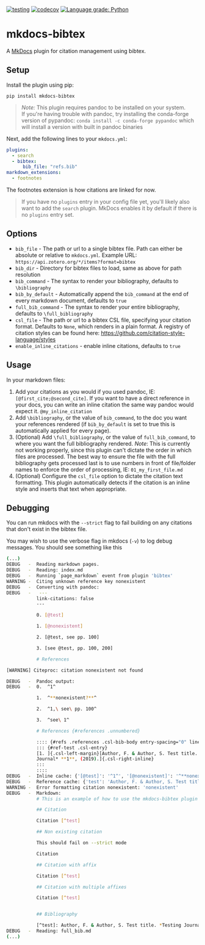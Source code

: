 [![testing](https://github.com/shyamd/mkdocs-bibtex/workflows/testing/badge.svg)](https://github.com/shyamd/mkdocs-bibtex/actions?query=workflow%3Atesting)
[![codecov](https://codecov.io/gh/shyamd/mkdocs-bibtex/branch/main/graph/badge.svg)](https://codecov.io/gh/shyamd/mkdocs-bibtex)
[![Language grade: Python](https://img.shields.io/lgtm/grade/python/g/shyamd/mkdocs-bibtex.svg?logo=lgtm&logoWidth=18)](https://lgtm.com/projects/g/shyamd/mkdocs-bibtex/context:python)

# mkdocs-bibtex

A [MkDocs](https://www.mkdocs.org/) plugin for citation management using bibtex.

## Setup

Install the plugin using pip:

```
pip install mkdocs-bibtex
```
> *Note:* This plugin requires pandoc to be installed on your system.<br>
> If you're having trouble with pandoc, try installing the conda-forge version of pypandoc: `conda install -c conda-forge pypandoc` which will install a version with built in pandoc binaries


Next, add the following lines to your `mkdocs.yml`:

```yml
plugins:
  - search
  - bibtex:
      bib_file: "refs.bib"
markdown_extensions:
  - footnotes
```

The footnotes extension is how citations are linked for now.

> If you have no `plugins` entry in your config file yet, you'll likely also want to add the `search` plugin. MkDocs enables it by default if there is no `plugins` entry set.

## Options

- `bib_file` - The path or url to a single bibtex file. Path can either be absolute or relative to `mkdocs.yml`. Example URL: `https://api.zotero.org/*/items?format=bibtex`
- `bib_dir` - Directory for bibtex files to load, same as above for path resolution
- `bib_command` - The syntax to render your bibliography, defaults to `\bibliography`
- `bib_by_default` - Automatically append the `bib_command` at the end of every markdown document, defaults to `true`
- `full_bib_command` - The syntax to render your entire bibliography, defaults to `\full_bibliography`
- `csl_file` - The path or url to a bibtex CSL file, specifying your citation format. Defaults to `None`, which renders in a plain format. A registry of citation styles can be found here: https://github.com/citation-style-language/styles
- `enable_inline_citations` - enable inline citations, defaults to `true`

## Usage

In your markdown files:

1. Add your citations as you would if you used pandoc, IE: `[@first_cite;@second_cite]`. If you want to have a direct reference in your docs, you can write an inline citation the same way pandoc would expect it. `@my_inline_citation`
2. Add `\bibliography`, or the value of `bib_command`, to the doc you want your references rendered (if `bib_by_default` is set to true this is automatically applied for every page).
3. (Optional) Add `\full_bibliography`, or the value of `full_bib_command`, to where you want the full bibliography rendered. *Note*: This is currently not working properly, since this plugin can't dictate the order in which files are processed. The best way to ensure the file with the full bibliography gets processed last is to use numbers in front of file/folder names to enforce the order of processing, IE: `01_my_first_file.md`
4. (Optional) Configure the `csl_file` option to dictate the citation text formatting. This plugin automatically detects if the citation is an inline style and inserts that text when appropriate.

## Debugging

You can run mkdocs with the `--strict` flag to fail building on any citations that don't exist in the bibtex file.

You may wish to use the verbose flag in mkdocs (`-v`) to log debug messages. You should see something like this

```bash
(...)
DEBUG   -  Reading markdown pages.
DEBUG   -  Reading: index.md
DEBUG   -  Running `page_markdown` event from plugin 'bibtex'
WARNING -  Citing unknown reference key nonexistent
DEBUG   -  Converting with pandoc:
DEBUG   -   ---
           link-citations: false
           ---

           0. [@test]

           1. [@nonexistent]

           2. [@test, see pp. 100]

           3. [see @test, pp. 100, 200]

           # References

[WARNING] Citeproc: citation nonexistent not found

DEBUG   -  Pandoc output:
DEBUG   -  0.  ^1^

           1.  ^**nonexistent?**^

           2.  ^1,\ see\ pp. 100^

           3.  ^see\ 1^

           # References {#references .unnumbered}

           :::: {#refs .references .csl-bib-body entry-spacing="0" line-spacing="2"}
           ::: {#ref-test .csl-entry}
           [1. ]{.csl-left-margin}[Author, F. & Author, S. Test title. *Testing
           Journal* **1**, (2019).]{.csl-right-inline}
           :::
           ::::
DEBUG   -  Inline cache: {'[@test]': '^1^', '[@nonexistent]': '^**nonexistent?**^', '[@test, see pp. 100]': '^1,\\ see\\ pp. 100^', '[see @test, pp. 100, 200]': '^see\\ 1^'}
DEBUG   -  Reference cache: {'test': 'Author, F. & Author, S. Test title. *Testing Journal* **1**, (2019).'}
WARNING -  Error formatting citation nonexistent: 'nonexistent'
DEBUG   -  Markdown:
           # This is an example of how to use the mkdocs-bibtex plugin

           ## Citation

           Citation [^test]

           ## Non existing citation

           This should fail on --strict mode

           Citation

           ## Citation with affix

           Citation [^test]

           ## Citation with multiple affixes

           Citation [^test]


           ## Bibliography

           [^test]: Author, F. & Author, S. Test title. *Testing Journal* **1**, (2019).
DEBUG   -  Reading: full_bib.md
(...)
```
